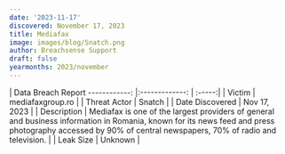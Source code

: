 ```yaml
---
date: '2023-11-17'
discovered: November 17, 2023
title: Mediafax
image: images/blog/Snatch.png
author: Breachsense Support
draft: false
yearmonths: 2023/november
---
```



| Data Breach Report
------------:     |:-------------:    | :-----:|
| Victim      | mediafaxgroup.ro      | 
| Threat Actor      | Snatch      | 
| Date Discovered      | Nov 17, 2023      | 
| Description      | Mediafax is one of the largest providers of general and business information in Romania, known for its news feed and press photography accessed by 90% of central newspapers, 70% of radio and television.      | 
| Leak Size      | Unknown      | 

